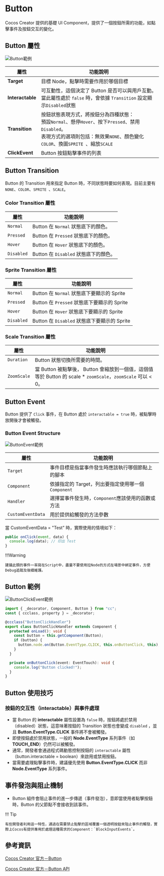 # Button

Cocos Creator 提供的基礎 UI Component，提供了一個按鈕所需的功能，如點擊事件及按鈕交互的變化。

## Button 屬性

![Button範例](/webgame-engine/assets/cocos/common/Button/ButtonUIExample.png)

| 屬性             | 功能說明                                                                                                                                                                                  |
| ---------------- | ----------------------------------------------------------------------------------------------------------------------------------------------------------------------------------------- |
| **Target**       | 目標 Node，點擊時需要作用於哪個目標                                                                                                                                                       |
| **Interactable** | 可互動性，這個決定了 Button 是否可以與用戶互動。<br/>當此屬性處於 `false` 時，會依據 `Transition` 設定顯示`Disabled`狀態                                                                  |
| **Transition**   | 按鈕狀態表現方式，將按鈕分為四種狀態：<br/>預設`Normal`、懸停`Hover`、按下`Pressed`、禁用`Disabled`。<br/>表現方式的選項則包括：無效果`NONE`、顏色變化`COLOR`、換圖`SPRITE `、縮放`SCALE` |
| **ClickEvent**   | Button 按鈕點擊事件的列表                                                                                                                                                                 |

## Button Transition

Button 的 Transition 用來指定 Button 時，不同狀態時要如何表現。目前主要有 `NONE`、`COLOR`、`SPRITE `、`SCALE`。

### Color Transition 屬性

| 屬性       | 功能說明                              |
| ---------- | ------------------------------------- |
| `Normal`   | Button 在 `Normal` 狀態底下的顏色。   |
| `Pressed`  | Button 在 `Pressed` 狀態底下的顏色。  |
| `Hover`    | Button 在 `Hover` 狀態底下的顏色。    |
| `Disabled` | Button 在 `Disabled` 狀態底下的顏色。 |

### Sprite Transition 屬性

| 屬性       | 功能說明                                     |
| ---------- | -------------------------------------------- |
| `Normal`   | Button 在 `Normal` 狀態底下要顯示的 Sprite   |
| `Pressed`  | Button 在 `Pressed` 狀態底下要顯示的 Sprite  |
| `Hover`    | Button 在 `Hover` 狀態底下要顯示的 Sprite    |
| `Disabled` | Button 在 `Disabled` 狀態底下要顯示的 Sprite |

### Scale Transition 屬性

| 屬性        | 功能說明                                                                                                      |
| ----------- | ------------------------------------------------------------------------------------------------------------- |
| `Duration`  | Button 狀態切換所需要的時間。                                                                                 |
| `ZoomScale` | 當 Button 被點擊後， Button 會縮放到一個值，這個值等於 Button 的 scale \* `zoomScale`，`zoomScale` 可以 < 0。 |

## Button Event

Button 提供了 `Click` 事件，在 Button 處於 `interactable = true` 時，被點擊時放開後才會被觸發。

### Button Event Structure

![ButtonEvent範例](/webgame-engine/assets/cocos/common/Button/ButtonEventExample.PNG)

| 屬性              | 功能說明                                            |
| ----------------- | --------------------------------------------------- |
| `Target`          | 事件目標是指當事件發生時應該執行哪個節點上的腳本    |
| `Component`       | 依據指定的 Target，列出要指定使用哪一個 `Component` |
| `Handler`         | 選擇當事件發生時，`Component`應該使用的函數或方法   |
| `CustomEventData` | 用於提供給觸發的方法參數                            |

當 CustomEventData = "Test" 時，實際使用的情境如下：

```ts
public onClick(event, data) {
  console.log(data); // 印出 Test
}
```

!!!Warning

    建議此類的事件一率寫在Script中，盡量不要使用拉Node的方式在場景中綁定事件，方便Debug追蹤及後續維護。

## Button 範例

![ButtonClickEvent範例](/webgame-engine/assets/cocos/common/Button/ButtonClickExample.gif)

```ts
import { _decorator, Component, Button } from "cc";
const { ccclass, property } = _decorator;

@ccclass("ButtonClickHandler")
export class ButtonClickHandler extends Component {
  protected onLoad(): void {
    const button = this.getComponent(Button);
    if (button) {
      button.node.on(Button.EventType.CLICK, this.onButtonClick, this);
    }
  }

  private onButtonClick(event: EventTouch): void {
    console.log("Button clicked!");
  }
}
```

## Button 使用技巧

### 按鈕的交互性（interactable）與事件處理

- 當 Button 的 **interactable** 屬性設置為 `false` 時，按鈕將處於禁用（disabled）狀態，這意味著按鈕的 Transition 狀態也會變成 `disabled` ，並且 **Button.EventType.CLICK** 事件將不會被觸發。
- 即使按鈕處於禁用狀態，一般的 **Node.EventType** 系列事件（如 **TOUCH_END**）仍然可以被觸發。
- 通常，開發者會通過程式碼動態控制按鈕的 `interactable` 屬性（button.interactable = boolean）來啟用或禁用按鈕。
- 當需要處理點擊事件時，建議優先使用 **Button.EventType.CLICK** 而非 **Node.EventType** 系列事件。

## 事件發泡與阻止機制

- Button 組件會阻止事件的進一步傳遞（事件發泡），意即當使用者點擊按鈕時，Button 的父節點不會接收到該事件。

!!! Tip

    有些開發者利用這一特性，通過在需要禁止點擊的區域覆蓋一個透明按鈕來阻止事件的觸發，實際上Cocos有提供專用於處理這種需求的Component：`BlockInputEvents`。

## 參考資訊

[Cocos Creator 官方－Button](https://docs.cocos.com/creator/3.6/manual/zh/ui-system/components/editor/button.html)

[Cocos Creator 官方－Button API](https://docs.cocos.com/creator/3.6/api/zh/class/Button)
